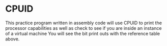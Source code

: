 # CPUID
This practice program written in assembly code will use CPUID to print the processor capabilities as well as check to see if you are inside an instance of a virtual machine
You will see the bit print outs with the reference table above. 
